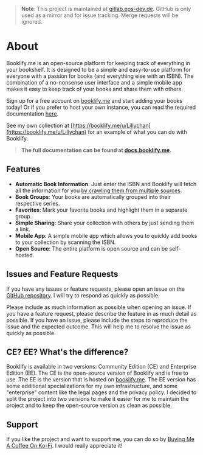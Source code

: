 > **Note**: This project is maintained at [gitlab.eps-dev.de](https://gitlab.eps-dev.de/Lilly/booklify-ce). GitHub is only used as a mirror and for issue tracking. Merge requests will be ignored.
# About

Booklify.me is an open-source platform for keeping track of everything in your bookshelf. It is designed to be a simple and easy-to-use platform for everyone with a passion for books (and everything else with an ISBN). The combination of a no-nonsense user interface and a simple mobile app makes it easy to keep track of your books and share them with others.

Sign up for a free account on [booklify.me](https://booklify.me) and start adding your books today! Or if you prefer to host your own instance, you can read the required documentation [here](https://docs.booklify.me/).

See my own collection at [https://booklify.me/u/Lillychan](https://booklify.me/u/Lillychan) for an example of what you can do with Booklify.

> **The full documentation can be found at [docs.booklify.me](https://docs.booklify.me/).**

## Features

- **Automatic Book Information**: Just enter the ISBN and Booklify will fetch all the information for you [by crawling them from multiple sources](https://docs.booklify.me/docs/category/crawlers).
- **Book Groups**: Your books are automatically grouped into their respective series.
- **Favorites**: Mark your favorite books and highlight them in a separate group.
- **Simple Sharing**: Share your collection with others by just sending them a link.
- **Mobile App**: A simple mobile app which allows you to quickly add books to your collection by scanning the ISBN.
- **Open Source**: The entire platform is open source and can be self-hosted.


## Issues and Feature Requests

If you have any issues or feature requests, please open an issue on the [GitHub repository](https://github.com/LillySchramm/Booklify.me/issues). I will try to respond as quickly as possible.

Please include as much information as possible when opening an issue. If you have a feature request, please describe the feature in as much detail as possible. If you have an issue, please include the steps to reproduce the issue and the expected outcome. This will help me to resolve the issue as quickly as possible.

## CE? EE? What's the difference?

Booklify is available in two versions: Community Edition (CE) and Enterprise Edition (EE). The CE is the open-source version of Booklify and is free to use. The EE is the version that is hosted on [booklify.me](https://booklify.me). The EE version has some additional specializations for my own infrastructure, and some "enterprise" content like the legal pages and the privacy policy. I decided to split the project into two versions to make it easier for me to maintain the project and to keep the open-source version as clean as possible.

## Support

If you like the project and want to support me, you can do so by [Buying Me A Coffee On Ko-Fi](https://ko-fi.com/lillychan_). I would really appreciate it!
